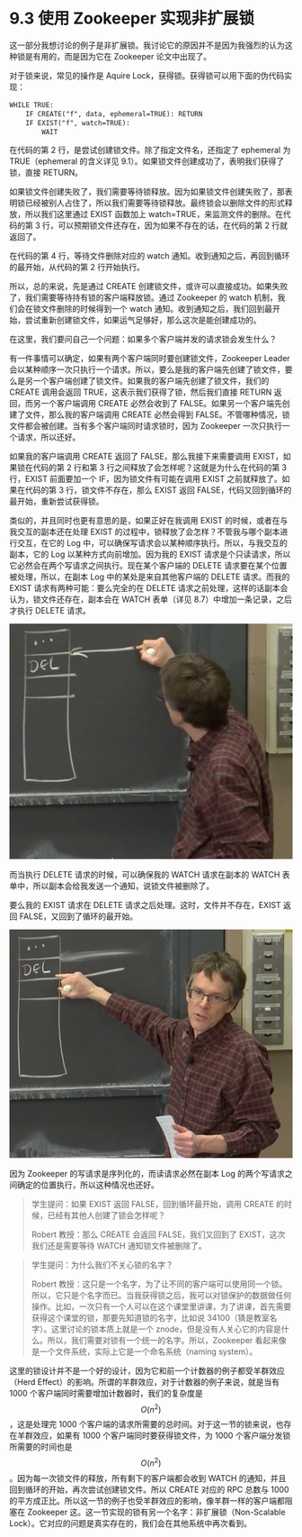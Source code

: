 # 9.3 使用 Zookeeper 实现非扩展锁

这一部分我想讨论的例子是非扩展锁。我讨论它的原因并不是因为我强烈的认为这种锁是有用的，而是因为它在 Zookeeper 论文中出现了。

对于锁来说，常见的操作是 Aquire Lock，获得锁。获得锁可以用下面的伪代码实现：

```
WHILE TRUE:
    IF CREATE("f", data, ephemeral=TRUE): RETURN
    IF EXIST("f", watch=TRUE):
        WAIT
```

在代码的第 2 行，是尝试创建锁文件。除了指定文件名，还指定了 ephemeral 为 TRUE（ephemeral 的含义详见 9.1）。如果锁文件创建成功了，表明我们获得了锁，直接 RETURN。

如果锁文件创建失败了，我们需要等待锁释放。因为如果锁文件创建失败了，那表明锁已经被别人占住了，所以我们需要等待锁释放。最终锁会以删除文件的形式释放，所以我们这里通过 EXIST 函数加上 watch=TRUE，来监测文件的删除。在代码的第 3 行，可以预期锁文件还存在，因为如果不存在的话，在代码的第 2 行就返回了。

在代码的第 4 行，等待文件删除对应的 watch 通知。收到通知之后，再回到循环的最开始，从代码的第 2 行开始执行。

所以，总的来说，先是通过 CREATE 创建锁文件，或许可以直接成功。如果失败了，我们需要等待持有锁的客户端释放锁。通过 Zookeeper 的 watch 机制，我们会在锁文件删除的时候得到一个 watch 通知。收到通知之后，我们回到最开始，尝试重新创建锁文件，如果运气足够好，那么这次是能创建成功的。

在这里，我们要问自己一个问题：如果多个客户端并发的请求锁会发生什么？

有一件事情可以确定，如果有两个客户端同时要创建锁文件，Zookeeper Leader 会以某种顺序一次只执行一个请求。所以，要么是我的客户端先创建了锁文件，要么是另一个客户端创建了锁文件。如果我的客户端先创建了锁文件，我们的 CREATE 调用会返回 TRUE，这表示我们获得了锁，然后我们直接 RETURN 返回，而另一个客户端调用 CREATE 必然会收到了 FALSE。如果另一个客户端先创建了文件，那么我的客户端调用 CREATE 必然会得到 FALSE。不管哪种情况，锁文件都会被创建。当有多个客户端同时请求锁时，因为 Zookeeper 一次只执行一个请求，所以还好。

如果我的客户端调用 CREATE 返回了 FALSE，那么我接下来需要调用 EXIST，如果锁在代码的第 2 行和第 3 行之间释放了会怎样呢？这就是为什么在代码的第 3 行，EXIST 前面要加一个 IF，因为锁文件有可能在调用 EXIST 之前就释放了。如果在代码的第 3 行，锁文件不存在，那么 EXIST 返回 FALSE，代码又回到循环的最开始，重新尝试获得锁。

类似的，并且同时也更有意思的是，如果正好在我调用 EXIST 的时候，或者在与我交互的副本还在处理 EXIST 的过程中，锁释放了会怎样？不管我与哪个副本进行交互，在它的 Log 中，可以确保写请求会以某种顺序执行。所以，与我交互的副本，它的 Log 以某种方式向前增加。因为我的 EXIST 请求是个只读请求，所以它必然会在两个写请求之间执行。现在某个客户端的 DELETE 请求要在某个位置被处理，所以，在副本 Log 中的某处是来自其他客户端的 DELETE 请求。而我的 EXIST 请求有两种可能：要么完全的在 DELETE 请求之前处理，这样的话副本会认为，锁文件还存在，副本会在 WATCH 表单（详见 8.7）中增加一条记录，之后才执行 DELETE 请求。

![](<../assets/image (297).png>)

而当执行 DELETE 请求的时候，可以确保我的 WATCH 请求在副本的 WATCH 表单中，所以副本会给我发送一个通知，说锁文件被删除了。

要么我的 EXIST 请求在 DELETE 请求之后处理。这时，文件并不存在，EXIST 返回 FALSE，又回到了循环的最开始。

![](<../assets/image (298).png>)

因为 Zookeeper 的写请求是序列化的，而读请求必然在副本 Log 的两个写请求之间确定的位置执行，所以这种情况也还好。

> 学生提问：如果 EXIST 返回 FALSE，回到循环最开始，调用 CREATE 的时候，已经有其他人创建了锁会怎样呢？
>
> Robert 教授：那么 CREATE 会返回 FALSE，我们又回到了 EXIST，这次我们还是需要等待 WATCH 通知锁文件被删除了。

> 学生提问：为什么我们不关心锁的名字？
>
> Robert 教授：这只是一个名字，为了让不同的客户端可以使用同一个锁。所以，它只是个名字而已。当我获得锁之后，我可以对锁保护的数据做任何操作。比如，一次只有一个人可以在这个课堂里讲课，为了讲课，首先需要获得这个课堂的锁，那要先知道锁的名字，比如说 34100（猜是教室名字）。这里讨论的锁本质上就是一个 znode，但是没有人关心它的内容是什么。所以，我们需要对锁有一个统一的名字。所以，Zookeeper 看起来像是一个文件系统，实际上它是一个命名系统（naming system）。

这里的锁设计并不是一个好的设计，因为它和前一个计数器的例子都受羊群效应（Herd Effect）的影响。所谓的羊群效应，对于计数器的例子来说，就是当有 1000 个客户端同时需要增加计数器时，我们的复杂度是 $$O(n^2)$$ ，这是处理完 1000 个客户端的请求所需要的总时间。对于这一节的锁来说，也存在羊群效应，如果有 1000 个客户端同时要获得锁文件，为 1000 个客户端分发锁所需要的时间也是 $$O(n^2)$$ 。因为每一次锁文件的释放，所有剩下的客户端都会收到 WATCH 的通知，并且回到循环的开始，再次尝试创建锁文件。所以 CREATE 对应的 RPC 总数与 1000 的平方成正比。所以这一节的例子也受羊群效应的影响，像羊群一样的客户端都阻塞在 Zookeeper 这。这一节实现的锁有另一个名字：非扩展锁（Non-Scalable Lock）。它对应的问题是真实存在的，我们会在其他系统中再次看到。
